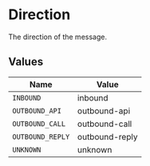 # Direction

The direction of the message.


## Values

| Name             | Value            |
| ---------------- | ---------------- |
| `INBOUND`        | inbound          |
| `OUTBOUND_API`   | outbound-api     |
| `OUTBOUND_CALL`  | outbound-call    |
| `OUTBOUND_REPLY` | outbound-reply   |
| `UNKNOWN`        | unknown          |